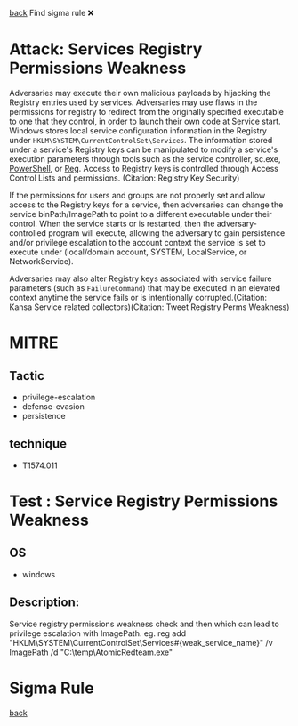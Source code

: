 
[back](../index.md)
Find sigma rule :x: 

# Attack: Services Registry Permissions Weakness 

Adversaries may execute their own malicious payloads by hijacking the Registry entries used by services. Adversaries may use flaws in the permissions for registry to redirect from the originally specified executable to one that they control, in order to launch their own code at Service start.  Windows stores local service configuration information in the Registry under <code>HKLM\SYSTEM\CurrentControlSet\Services</code>. The information stored under a service's Registry keys can be manipulated to modify a service's execution parameters through tools such as the service controller, sc.exe,  [PowerShell](https://attack.mitre.org/techniques/T1059/001), or [Reg](https://attack.mitre.org/software/S0075). Access to Registry keys is controlled through Access Control Lists and permissions. (Citation: Registry Key Security)

If the permissions for users and groups are not properly set and allow access to the Registry keys for a service, then adversaries can change the service binPath/ImagePath to point to a different executable under their control. When the service starts or is restarted, then the adversary-controlled program will execute, allowing the adversary to gain persistence and/or privilege escalation to the account context the service is set to execute under (local/domain account, SYSTEM, LocalService, or NetworkService).

Adversaries may also alter Registry keys associated with service failure parameters (such as <code>FailureCommand</code>) that may be executed in an elevated context anytime the service fails or is intentionally corrupted.(Citation: Kansa Service related collectors)(Citation: Tweet Registry Perms Weakness) 

# MITRE
## Tactic
  - privilege-escalation
  - defense-evasion
  - persistence


## technique
  - T1574.011


# Test : Service Registry Permissions Weakness
## OS
  - windows


## Description:
Service registry permissions weakness check and then which can lead to privilege escalation with ImagePath. eg.
reg add "HKLM\SYSTEM\CurrentControlSet\Services\#{weak_service_name}" /v ImagePath /d "C:\temp\AtomicRedteam.exe"


# Sigma Rule


[back](../index.md)
